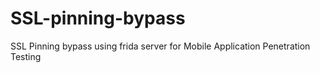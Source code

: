# SSL-pinning-bypass
SSL Pinning bypass using frida server for Mobile Application Penetration Testing
